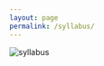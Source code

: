 ```yaml
---
layout: page
permalink: /syllabus/
---
```



![syllabus](..\C:\Automata_Theory\_images\syl.jpg)
